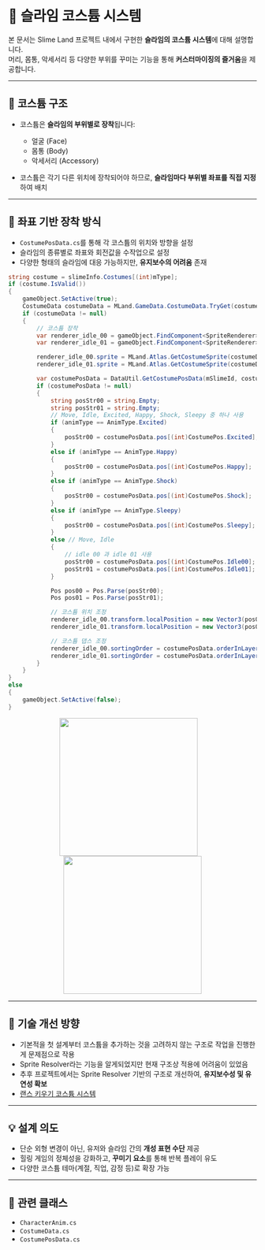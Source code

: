 # 👗 슬라임 코스튬 시스템

본 문서는 Slime Land 프로젝트 내에서 구현한 **슬라임의 코스튬 시스템**에 대해 설명합니다.  
머리, 몸통, 악세서리 등 다양한 부위를 꾸미는 기능을 통해 **커스터마이징의 즐거움**을 제공합니다.

---

## 🧩 코스튬 구조

- 코스튬은 **슬라임의 부위별로 장착**됩니다:
  - 얼굴 (Face)
  - 몸통 (Body)
  - 악세서리 (Accessory)

- 코스튬은 각기 다른 위치에 장착되어야 하므로,
  **슬라임마다 부위별 좌표를 직접 지정**하여 배치

---

## 🔧 좌표 기반 장착 방식

- `CostumePosData.cs`를 통해 각 코스튬의 위치와 방향을 설정
- 슬라임의 종류별로 좌표와 회전값을 수작업으로 설정
- 다양한 형태의 슬라임에 대응 가능하지만, **유지보수의 어려움** 존재

```csharp
string costume = slimeInfo.Costumes[(int)mType];
if (costume.IsValid())
{
    gameObject.SetActive(true);
    CostumeData costumeData = MLand.GameData.CostumeData.TryGet(costume);
    if (costumeData != null)
    {
        // 코스튬 장착
        var renderer_idle_00 = gameObject.FindComponent<SpriteRenderer>($"{mType}_Idle_00");
        var renderer_idle_01 = gameObject.FindComponent<SpriteRenderer>($"{mType}_Idle_01");

        renderer_idle_00.sprite = MLand.Atlas.GetCostumeSprite(costumeData.spriteImg);
        renderer_idle_01.sprite = MLand.Atlas.GetCostumeSprite(costumeData.spriteImg2);

        var costumePosData = DataUtil.GetCostumePosData(mSlimeId, costume);
        if (costumePosData != null)
        {
            string posStr00 = string.Empty;
            string posStr01 = string.Empty;
            // Move, Idle, Excited, Happy, Shock, Sleepy 중 하나 사용
            if (animType == AnimType.Excited)
            {
                posStr00 = costumePosData.pos[(int)CostumePos.Excited];
            }
            else if (animType == AnimType.Happy)
            {
                posStr00 = costumePosData.pos[(int)CostumePos.Happy];
            }
            else if (animType == AnimType.Shock)
            {
                posStr00 = costumePosData.pos[(int)CostumePos.Shock];
            }
            else if (animType == AnimType.Sleepy)
            {
                posStr00 = costumePosData.pos[(int)CostumePos.Sleepy];
            }
            else // Move, Idle
            {
                // idle 00 과 idle 01 사용
                posStr00 = costumePosData.pos[(int)CostumePos.Idle00];
                posStr01 = costumePosData.pos[(int)CostumePos.Idle01];
            }

            Pos pos00 = Pos.Parse(posStr00);
            Pos pos01 = Pos.Parse(posStr01);

            // 코스튬 위치 조정
            renderer_idle_00.transform.localPosition = new Vector3(pos00.X, pos00.Y);
            renderer_idle_01.transform.localPosition = new Vector3(pos01.X, pos01.Y);

            // 코스튬 댑스 조정
            renderer_idle_00.sortingOrder = costumePosData.orderInLayer;
            renderer_idle_01.sortingOrder = costumePosData.orderInLayer;
        }
    }
}
else
{
    gameObject.SetActive(false);
}
```

<p align="center">
  <img src="https://github.com/user-attachments/assets/60ed4b74-f8f8-45da-8ca6-e3cab539d849" width="280" style="margin-right: 16px;" />
  <img src="https://github.com/user-attachments/assets/3074f5a7-7428-4ebe-b0aa-7f17c750e34d" width="280"/>
</p>

---

## 🧠 기술 개선 방향

- 기본적을 첫 설계부터 코스튬을 추가하는 것을 고려하지 않는 구조로 작업을 진행한게 문제점으로 작용
- Sprite Resolver라는 기능을 알게되었지만 현재 구조상 적용에 어려움이 있었음
- 추후 프로젝트에서는 Sprite Resolver 기반의 구조로 개선하여, **유지보수성 및 유연성 확보**
- [랜스 키우기 코스튬 시스템](ProJect_Lance/Docs/CostumeSystem.md)

---

## 💡 설계 의도

- 단순 외형 변경이 아닌, 유저와 슬라임 간의 **개성 표현 수단** 제공
- 힐링 게임의 정체성을 강화하고, **꾸미기 요소**를 통해 반복 플레이 유도
- 다양한 코스튬 테마(계절, 직업, 감정 등)로 확장 가능

---

## 📁 관련 클래스

- `CharacterAnim.cs`  
- `CostumeData.cs`
- `CostumePosData.cs`
